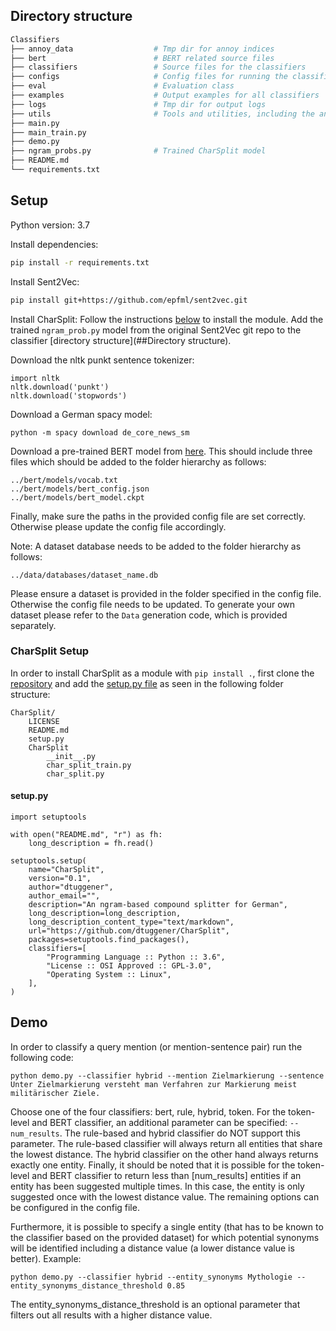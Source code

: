 ## Directory structure
```sh
Classifiers
├── annoy_data                  # Tmp dir for annoy indices
├── bert                        # BERT related source files
├── classifiers                 # Source files for the classifiers
├── configs                     # Config files for running the classification or finetuning BERT
├── eval                        # Evaluation class
├── examples                    # Output examples for all classifiers
├── logs                        # Tmp dir for output logs
├── utils                       # Tools and utilities, including the annoy index class and heuristics
├── main.py                     
├── main_train.py               
├── demo.py                     
├── ngram_probs.py              # Trained CharSplit model
├── README.md                   
└── requirements.txt
```

## Setup
Python version: 3.7

Install dependencies:
```sh 
pip install -r requirements.txt
```

Install Sent2Vec:
```sh 
pip install git+https://github.com/epfml/sent2vec.git
```

Install CharSplit:
Follow the instructions [below](###CharSplit) to install the module.
Add the trained ```ngram_prob.py``` model from the original Sent2Vec git repo to the classifier [directory structure](##Directory structure).
 
Download the nltk punkt sentence tokenizer: 
```
import nltk
nltk.download('punkt')
nltk.download('stopwords')
```

Download a German spacy model:
``` 
python -m spacy download de_core_news_sm
```

Download a pre-trained BERT model from [here](https://github.com/google-research/bert).
This should include three files which should be added to the folder hierarchy as follows:
```
../bert/models/vocab.txt
../bert/models/bert_config.json
../bert/models/bert_model.ckpt
``` 

Finally, make sure the paths in the provided config file are set correctly. 
Otherwise please update the config file accordingly.

Note: A dataset database needs to be added to the folder hierarchy as follows:
``` 
../data/databases/dataset_name.db
```
Please ensure a dataset is provided in the folder specified in the config file. 
Otherwise the config file needs to be updated. 
To generate your own dataset please refer to the ```Data``` generation code, which is provided separately.

### CharSplit Setup
In order to install CharSplit as a module with ```pip install .```, first clone the 
[repository](https://github.com/dtuggener/CharSplit) and add the [setup.py file](####setup.py) 
as seen in the following folder structure:
```
CharSplit/
    LICENSE
    README.md
    setup.py
    CharSplit
        __init__.py
        char_split_train.py
        char_split.py
```

#### setup.py  
``` 
import setuptools

with open("README.md", "r") as fh:
    long_description = fh.read()

setuptools.setup(
    name="CharSplit",
    version="0.1",
    author="dtuggener",
    author_email="",
    description="An ngram-based compound splitter for German",
    long_description=long_description,
    long_description_content_type="text/markdown",
    url="https://github.com/dtuggener/CharSplit",
    packages=setuptools.find_packages(),
    classifiers=[
        "Programming Language :: Python :: 3.6",
        "License :: OSI Approved :: GPL-3.0",
        "Operating System :: Linux",
    ],
)
```

## Demo
In order to classify a query mention (or mention-sentence pair) run the following code:
``` 
python demo.py --classifier hybrid --mention Zielmarkierung --sentence Unter Zielmarkierung versteht man Verfahren zur Markierung meist militärischer Ziele.
```
Choose one of the four classifiers: bert, rule, hybrid, token.
For the token-level and BERT classifier, an additional parameter can be specified: ```--num_results```.
The rule-based and hybrid classifier do NOT support this parameter. 
The rule-based classifier will always return all entities that share the lowest distance.
The hybrid classifier on the other hand always returns exactly one entity.
Finally, it should be noted that it is possible for the token-level and BERT classifier to return less than [num_results]
entities if an entity has been suggested multiple times. In this case, the entity is only suggested once with the 
lowest distance value.
The remaining options can be configured in the config file.

Furthermore, it is possible to specify a single entity (that has to be known to the classifier based on the provided
 dataset) for which potential synonyms will be identified including a distance value (a lower distance value is better).
Example:
``` 
python demo.py --classifier hybrid --entity_synonyms Mythologie --entity_synonyms_distance_threshold 0.85
```
The entity_synonyms_distance_threshold is an optional parameter that filters out all results with a higher 
distance value.
